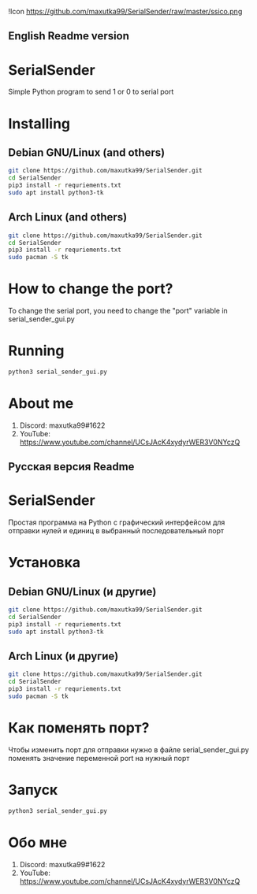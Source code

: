 !Icon https://github.com/maxutka99/SerialSender/raw/master/ssico.png
## English Readme version

# SerialSender
Simple Python program to send 1 or 0 to serial port
# Installing
## Debian GNU/Linux (and others)
```bash
git clone https://github.com/maxutka99/SerialSender.git
cd SerialSender
pip3 install -r requriements.txt
sudo apt install python3-tk
```
## Arch Linux (and others)
```bash
git clone https://github.com/maxutka99/SerialSender.git
cd SerialSender
pip3 install -r requriements.txt
sudo pacman -S tk
```

# How to change the port?
To change the serial port, you need to change the "port" variable in serial_sender_gui.py

# Running
```bash
python3 serial_sender_gui.py
```

# About me
1. Discord: maxutka99#1622
2. YouTube: https://www.youtube.com/channel/UCsJAcK4xydyrWER3V0NYczQ

## Русская версия Readme

# SerialSender
Простая программа на Python с графический интерфейсом для отправки нулей и единиц в выбранный последовательный порт
# Установка
## Debian GNU/Linux (и другие)
```bash
git clone https://github.com/maxutka99/SerialSender.git
cd SerialSender
pip3 install -r requriements.txt
sudo apt install python3-tk
```
## Arch Linux (и другие)
```bash
git clone https://github.com/maxutka99/SerialSender.git
cd SerialSender
pip3 install -r requriements.txt
sudo pacman -S tk
```

# Как поменять порт?
Чтобы изменить порт для отправки нужно в файле serial_sender_gui.py поменять значение переменной port на нужный порт

# Запуск
```bash
python3 serial_sender_gui.py
```

# Обо мне

1. Discord: maxutka99#1622
2. YouTube: https://www.youtube.com/channel/UCsJAcK4xydyrWER3V0NYczQ

 
